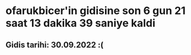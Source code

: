 # ofarukbicer'in gidisine son 6 gun 21 saat 13 dakika 39 saniye kaldi

## Gidis tarihi: 30.09.2022 :(